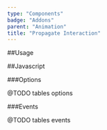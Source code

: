 ```yaml
---
type: "Components"
badge: "Addons"
parent: "Animation"
title: "Propagate Interaction"
---
```


##Usage
<!--
```jsx
import 'xtend-library/src/extensions/animation/propagate-interaction.js'
```

<script type="text/plain" class="language-markup">
  <button type="button"
    data-xt-propagate-interaction="{ targets: '.btn' }">
    <div class="btn btn--primary">
      propagate interactions here
    </div>
  </button>
</script>
-->

##Javascript

###Options

@TODO tables options

###Events

@TODO tables events
